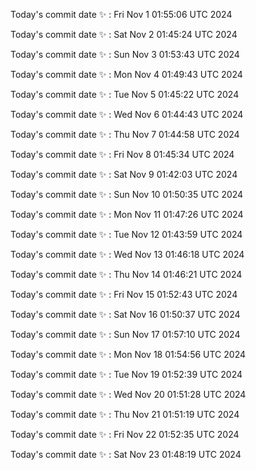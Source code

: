 Today's commit date ✨ : Fri Nov 1 01:55:06 UTC 2024 

Today's commit date ✨ : Sat Nov 2 01:45:24 UTC 2024 

Today's commit date ✨ : Sun Nov 3 01:53:43 UTC 2024 

Today's commit date ✨ : Mon Nov 4 01:49:43 UTC 2024 

Today's commit date ✨ : Tue Nov 5 01:45:22 UTC 2024 

Today's commit date ✨ : Wed Nov 6 01:44:43 UTC 2024 

Today's commit date ✨ : Thu Nov 7 01:44:58 UTC 2024 

Today's commit date ✨ : Fri Nov 8 01:45:34 UTC 2024 

Today's commit date ✨ : Sat Nov 9 01:42:03 UTC 2024 

Today's commit date ✨ : Sun Nov 10 01:50:35 UTC 2024 

Today's commit date ✨ : Mon Nov 11 01:47:26 UTC 2024 

Today's commit date ✨ : Tue Nov 12 01:43:59 UTC 2024 

Today's commit date ✨ : Wed Nov 13 01:46:18 UTC 2024 

Today's commit date ✨ : Thu Nov 14 01:46:21 UTC 2024 

Today's commit date ✨ : Fri Nov 15 01:52:43 UTC 2024 

Today's commit date ✨ : Sat Nov 16 01:50:37 UTC 2024 

Today's commit date ✨ : Sun Nov 17 01:57:10 UTC 2024 

Today's commit date ✨ : Mon Nov 18 01:54:56 UTC 2024 

Today's commit date ✨ : Tue Nov 19 01:52:39 UTC 2024 

Today's commit date ✨ : Wed Nov 20 01:51:28 UTC 2024 

Today's commit date ✨ : Thu Nov 21 01:51:19 UTC 2024 

Today's commit date ✨ : Fri Nov 22 01:52:35 UTC 2024 

Today's commit date ✨ : Sat Nov 23 01:48:19 UTC 2024 

